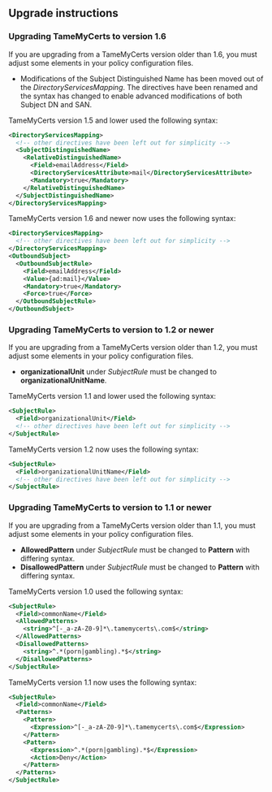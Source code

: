## Upgrade instructions

### Upgrading TameMyCerts to version 1.6

If you are upgrading from a TameMyCerts version older than 1.6, you must adjust some elements in your policy configuration files.

- Modifications of the Subject Distinguished Name has been moved out of the _DirectoryServicesMapping_. The directives have been renamed and the syntax has changed to enable advanced modifications of both Subject DN and SAN.
  
TameMyCerts version 1.5 and lower used the following syntax:

```xml
<DirectoryServicesMapping>
  <!-- other directives have been left out for simplicity -->
  <SubjectDistinguishedName>
    <RelativeDistinguishedName>
      <Field>emailAddress</Field>
      <DirectoryServicesAttribute>mail</DirectoryServicesAttribute>
      <Mandatory>true</Mandatory>
    </RelativeDistinguishedName>
  </SubjectDistinguishedName>
</DirectoryServicesMapping>
```

TameMyCerts version 1.6 and newer now uses the following syntax:

```xml
<DirectoryServicesMapping>
  <!-- other directives have been left out for simplicity -->
</DirectoryServicesMapping>
<OutboundSubject>
  <OutboundSubjectRule>
    <Field>emailAddress</Field>
    <Value>{ad:mail}</Value>
    <Mandatory>true</Mandatory>
    <Force>true</Force>
  </OutboundSubjectRule>
</OutboundSubject>
```

### Upgrading TameMyCerts to version to 1.2 or newer

If you are upgrading from a TameMyCerts version older than 1.2, you must adjust some elements in your policy configuration files.

- **organizationalUnit** under _SubjectRule_ must be changed to **organizationalUnitName**.

TameMyCerts version 1.1 and lower used the following syntax:

```xml
<SubjectRule>
  <Field>organizationalUnit</Field>
  <!-- other directives have been left out for simplicity -->
</SubjectRule>
```

TameMyCerts version 1.2 now uses the following syntax:

```xml
<SubjectRule>
  <Field>organizationalUnitName</Field>
  <!-- other directives have been left out for simplicity -->
</SubjectRule>
```

### Upgrading TameMyCerts to version to 1.1 or newer

If you are upgrading from a TameMyCerts version older than 1.1, you must adjust some elements in your policy configuration files.

- **AllowedPattern** under _SubjectRule_ must be changed to **Pattern** with differing syntax.
- **DisallowedPattern** under _SubjectRule_ must be changed to **Pattern** with differing syntax.

TameMyCerts version 1.0 used the following syntax:

```xml
<SubjectRule>
  <Field>commonName</Field>
  <AllowedPatterns>
    <string>^[-_a-zA-Z0-9]*\.tamemycerts\.com$</string>
  </AllowedPatterns>
  <DisallowedPatterns>
    <string>^.*(porn|gambling).*$</string>
  </DisallowedPatterns>
</SubjectRule>
```

TameMyCerts version 1.1 now uses the following syntax:

```xml
<SubjectRule>
  <Field>commonName</Field>
  <Patterns>
    <Pattern>
      <Expression>^[-_a-zA-Z0-9]*\.tamemycerts\.com$</Expression>
    </Pattern>
    <Pattern>
      <Expression>^.*(porn|gambling).*$</Expression>
      <Action>Deny</Action>
    </Pattern>
  </Patterns>
</SubjectRule>
```